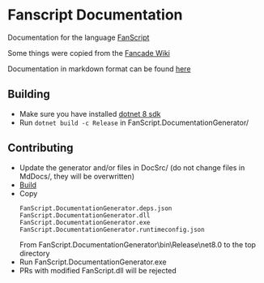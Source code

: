 # Fanscript Documentation

Documentation for the language [FanScript](https://github.com/BitcoderCZ/FanScript)

Some things were copied from the [Fancade Wiki](https://www.fancade.com/wiki/home)

Documentation in markdown format can be found [here](MdDocs/index.md)

## Building
- Make sure you have installed [dotnet 8 sdk](https://dotnet.microsoft.com/en-us/download/dotnet/8.0)
- Run `dotnet build -c Release` in FanScript.DocumentationGenerator/

## Contributing

- Update the generator and/or files in DocSrc/ (do not change files in MdDocs/, they will be overwritten)
- [Build](#building)
- Copy
    ```
    FanScript.DocumentationGenerator.deps.json
    FanScript.DocumentationGenerator.dll
    FanScript.DocumentationGenerator.exe
    FanScript.DocumentationGenerator.runtimeconfig.json
    ```
    From FanScript.DocumentationGenerator\bin\Release\net8.0 to the top directory
- Run FanScript.DocumentationGenerator.exe
- PRs with modified FanScript.dll will be rejected